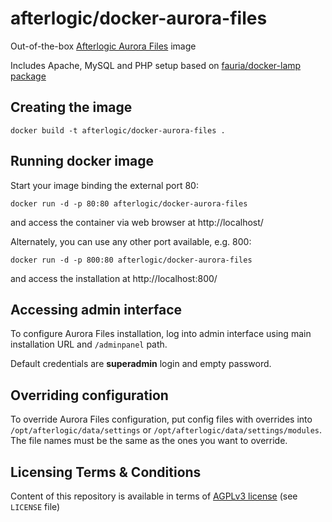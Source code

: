 afterlogic/docker-aurora-files
==============================

Out-of-the-box [Afterlogic Aurora Files](https://afterlogic.org/aurora-files) image

Includes Apache, MySQL and PHP setup based on [fauria/docker-lamp package](https://github.com/fauria/docker-lamp)


Creating the image
------------------

	docker build -t afterlogic/docker-aurora-files .


Running docker image
--------------------

Start your image binding the external port 80:

	docker run -d -p 80:80 afterlogic/docker-aurora-files

and access the container via web browser at http://localhost/


Alternately, you can use any other port available, e.g. 800:

	docker run -d -p 800:80 afterlogic/docker-aurora-files

and access the installation at http://localhost:800/


Accessing admin interface
------------------------------

To configure Aurora Files installation, log into admin interface using main installation URL and `/adminpanel` path.

Default credentials are **superadmin** login and empty password.

Overriding configuration
------------------------------

To override Aurora Files configuration, put config files with overrides into `/opt/afterlogic/data/settings` or 
`/opt/afterlogic/data/settings/modules`. The file names must be the same as the ones you want to override.

Licensing Terms & Conditions
----------------------------

Content of this repository is available in terms of [AGPLv3 license](http://www.gnu.org/licenses/agpl-3.0.en.html) (see `LICENSE` file)
